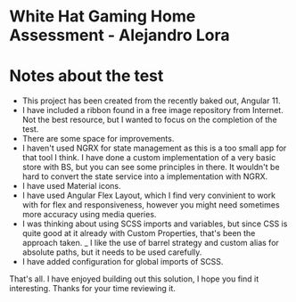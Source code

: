 # White Hat Gaming Home Assessment - Alejandro Lora


# Notes about the test
- This project has been created from the recently baked out, Angular 11.
- I have included a ribbon found in a free image repository from Internet. Not the best resource, but I wanted to focus on the completion of the test.
- There are some space for improvements.
- I haven't used NGRX for state management as this is a too small app for that tool I think. I have done a custom implementation of a very basic store with BS, but you can see some principles in there. It wouldn't be hard to convert the state service into a implementation with NGRX.
- I have used Material icons.
- I have used Angular Flex Layout, which I find very convinient to work with for flex and responsiveness, however you might need sometimes more accuracy using media queries.
- I was thinking about using SCSS imports and variables, but since CSS is quite good at it already with Custom Properties, that's been the approach taken.
_ I like the use of barrel strategy and custom alias for absolute paths, but it needs to be used carefully.
- I have added configuration for global imports of SCSS.


That's all. I have enjoyed building out this solution, I hope you find it interesting. Thanks for your time reviewing it.
